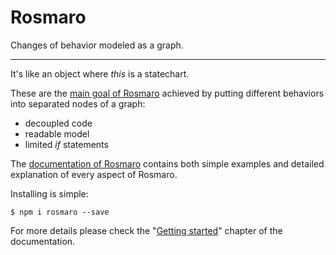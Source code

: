 # Rosmaro
Changes of behavior modeled as a graph.
***
It's like an object where *this* is a statechart.

These are the [main goal of Rosmaro](https://lukaszmakuch.github.io/rosmaro/#why-is-it-interesting) achieved by putting different behaviors into separated nodes of a graph:
* decoupled code
* readable model
* limited *if* statements

The [documentation of Rosmaro](https://lukaszmakuch.github.io/rosmaro/) contains both simple examples and detailed explanation of every aspect of Rosmaro.


Installing is simple:
```
$ npm i rosmaro --save
```
For more details please check the "[Getting started](https://lukaszmakuch.github.io/rosmaro/getting-started/)" chapter of the documentation.
